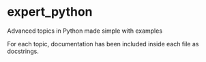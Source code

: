 # expert_python
Advanced topics in Python made simple with examples

For each topic, documentation has been included inside each file as docstrings.


